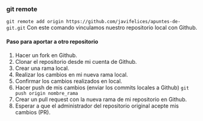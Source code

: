 ### git remote

`git remote add origin https://github.com/javifelices/apuntes-de-git.git`
Con este comando vinculamos nuestro repositorio local con Github.

#### Paso para aportar a otro repositorio

1. Hacer un fork en Github.
2. Clonar el repositorio desde mi cuenta de Github.
3. Crear una rama local.
4. Realizar los cambios en mi nueva rama local.
5. Confirmar los cambios realizados en local.
6. Hacer push de mis cambios (enviar los commits locales a Github) `git push origin nombre_rama`
7. Crear un pull request con la nueva rama de mi repositorio en Github.
8. Esperar a que el administrador del repositorio original acepte mis cambios (PR).
